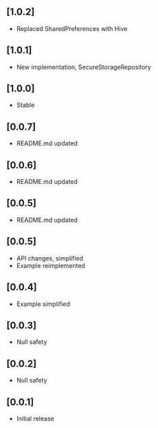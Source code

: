 ## [1.0.2] 
* Replaced SharedPreferences with Hive

## [1.0.1] 
* New implementation, SecureStorageRepository

## [1.0.0] 
* Stable

## [0.0.7] 
* README.md updated

## [0.0.6] 
* README.md updated

## [0.0.5] 
* README.md updated

## [0.0.5] 
* API changes, simplified
* Example reimplemented

## [0.0.4] 
* Example simplified

## [0.0.3] 
* Null safety 

## [0.0.2] 
* Null safety

## [0.0.1] 
* Initial release